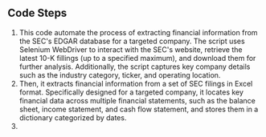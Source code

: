 ## Code Steps
1. This code automate the process of extracting financial information from the SEC's EDGAR database for a targeted company. The script uses Selenium WebDriver to interact with the SEC's website, retrieve the latest 10-K fillings (up to a specified maximum), and download them for further analysis. Additionally, the script captures key company details such as the industry category, ticker, and operating location.
2. Then, it extracts financial information from a set of SEC filings in Excel format. Specifically designed for a targeted company, it locates key financial data across multiple financial statements, such as the balance sheet, income statement, and cash flow statement, and stores them in a dictionary categorized by dates.
3. 
